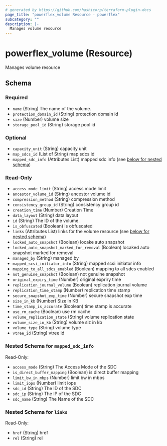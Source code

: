 ```yaml
---
# generated by https://github.com/hashicorp/terraform-plugin-docs
page_title: "powerflex_volume Resource - powerflex"
subcategory: ""
description: |-
  Manages volume resource
---
```


# powerflex_volume (Resource)

Manages volume resource



<!-- schema generated by tfplugindocs -->
## Schema

### Required

- `name` (String) The name of the volume.
- `protection_domain_id` (String) protection domain id
- `size` (Number) volume size
- `storage_pool_id` (String) storage pool id

### Optional

- `capacity_unit` (String) capacity unit
- `map_sdcs_id` (List of String) map sdcs id
- `mapped_sdc_info` (Attributes List) mapped sdc info (see [below for nested schema](#nestedatt--mapped_sdc_info))

### Read-Only

- `access_mode_limit` (String) access mode limit
- `ancestor_volume_id` (String) ancestor volume id
- `compression_method` (String) compression method
- `consistency_group_id` (String) consistency group id
- `creation_time` (Number) Creation Time
- `data_layout` (String) data layout
- `id` (String) The ID of the volume.
- `is_obfuscated` (Boolean) is obfuscated
- `links` (Attributes List) links for the volume resource (see [below for nested schema](#nestedatt--links))
- `locked_auto_snapshot` (Boolean) locake auto snapshot
- `locked_auto_snapshot_marked_for_removal` (Boolean) locaked auto snapshot marked for removal
- `managed_by` (String) managed by
- `mapped_scsi_initiator_info` (String) mapped scsi initiator info
- `mapping_to_all_sdcs_enabled` (Boolean) mapping to all sdcs enabled
- `not_genuine_snapshot` (Boolean) not genuine snapshot
- `original_expiry_time` (Number) original expriry time
- `replication_journal_volume` (Boolean) replication journal volume
- `replication_time_stamp` (Number) replication time stamp
- `secure_snapshot_exp_time` (Number) secure snapshot exp time
- `size_in_kb` (Number) Size in KB
- `time_stamp_is_accurate` (Boolean) time stamp is accurate
- `use_rm_cache` (Boolean) use rm cache
- `volume_replication_state` (String) volume replication state
- `volume_size_in_kb` (String) volume siz in kb
- `volume_type` (String) volume type
- `vtree_id` (String) vtree id

<a id="nestedatt--mapped_sdc_info"></a>
### Nested Schema for `mapped_sdc_info`

Read-Only:

- `access_mode` (String) The Access Mode of the SDC
- `is_direct_buffer_mapping` (Boolean) is direct buffer mapping
- `limit_bw_in_mbps` (Number) limit bw in mbps
- `limit_iops` (Number) limit iops
- `sdc_id` (String) The ID of the SDC
- `sdc_ip` (String) The IP of the SDC
- `sdc_name` (String) The Name of the SDC


<a id="nestedatt--links"></a>
### Nested Schema for `links`

Read-Only:

- `href` (String) href
- `rel` (String) rel


